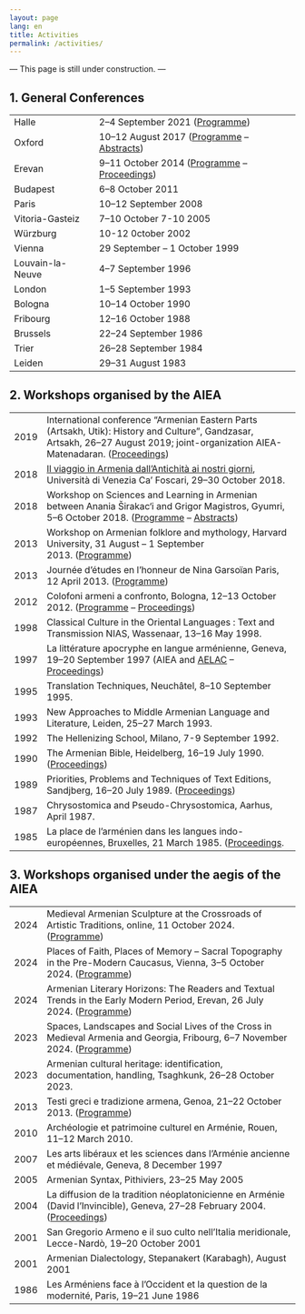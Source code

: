 ```yaml
---
layout: page
lang: en
title: Activities
permalink: /activities/
---
```

— This page is still under construction. —
## 1. General Conferences

| | |
|------|-------------|
|Halle|2–4 September 2021 ([Programme](/public/programme_halle_2021.pdf))|
|Oxford|10–12 August 2017 ([Programme](/public/programme_oxford_2017.pdf) – [Abstracts](/public/abstracts_oxford_2017.pdf))|
|Erevan|9–11 October 2014 ([Programme](/public/programme_erevan_2014.pdf) – [Proceedings](https://www.matenadaran.am/ftp/data/Banber-21.pdf))|
|Budapest|6–8 October 2011|
|Paris|10–12 September 2008|
|Vitoria-Gasteiz|7–10 October 7-10 2005|
|Würzburg|10-12 0ctober 2002|
|Vienna|29 September – 1 October 1999|
|Louvain-la-Neuve|4–7 September 1996|
|London|1–5 September 1993|
|Bologna|10–14 October 1990|
|Fribourg|12–16 October 1988|
|Brussels|22–24 September 1986|
|Trier|26–28 September 1984|
|Leiden|29–31 August 1983|



## 2. Workshops organised by the AIEA

| | |
|------|-------------|
|2019|International conference “Armenian Eastern Parts (Artsakh, Utik): History and Culture”, Gandzasar, Artsakh, 26–27 August 2019; joint-organization AIEA-Matenadaran. ([Proceedings](https://www.matenadaran.am/ftp/data/Banber-29.pdf))|
|2018|[Il viaggio in Armenia dall’Antichità ai nostri giorni](https://www.unive.it/data/33113/1/23655), Università di Venezia Ca’ Foscari, 29–30 October 2018.|
|2018|Workshop on Sciences and Learning in Armenian between Anania Širakac‘i and Grigor Magistros, Gyumri, 5–6 October 2018. ([Programme](/public/programme_gyumri_2018.pdf) – [Abstracts](/public/abstracts_gyumri_2018.pdf))|
|2013|Workshop on Armenian folklore and mythology, Harvard University, 31 August – 1 September 2013. ([Programme](/public/programme_harvard_2013.pdf))|
|2013|Journée d’études en l’honneur de Nina Garsoïan Paris, 12 April 2013. ([Programme](/public/programme_paris_2013.pdf))|
|2012|Colofoni armeni a confronto, Bologna, 12–13 October 2012. ([Programme](/public/programme_bologna_2012.pdf) – [Proceedings](https://www.orientaliachristiana.it/orientalia-christiana-analecta.htm#:~:text=299.%20Anna,pp.%20454%2C%20%E2%82%AC%2043%2C00))|
|1998|Classical Culture in the Oriental Languages : Text and Transmission NIAS, Wassenaar, 13–16 May 1998.|
|1997|La littérature apocryphe en langue arménienne, Geneva, 19–20 September 1997 (AIEA and [AELAC](http://www2.unil.ch/aelac/) – [Proceedings](https://www.zebre.ch/edznet/index.htm))|
|1995|Translation Techniques, Neuchâtel, 8–10 September 1995.|
|1993|New Approaches to Middle Armenian Language and Literature, Leiden, 25–27 March 1993.|
|1992|The Hellenizing School, Milano, 7-9 September 1992.|
|1990|The Armenian Bible, Heidelberg, 16–19 July 1990. ([Proceedings](https://www.peeters-leuven.be/detail.php?search_key=9781555405977&series_number_str=12&lang=en))|
|1989|Priorities, Problems and Techniques of Text Editions, Sandjberg, 16–20 July 1989. ([Proceedings](http://en.unipress.dk/udgivelser/a/armenian-texts,-tasks-and-tools/))|
|1987|Chrysostomica and Pseudo-Chrysostomica, Aarhus, April 1987.|
|1985|La place de l’arménien dans les langues indo-européennes, Bruxelles, 21 March 1985. ([Proceedings](https://www.peeters-leuven.be/detail.php?search_key=9789068310498&series_number_str=3&lang=en).|

## 3.  Workshops organised under the aegis of the AIEA

|   |   |
|---|---|
|2024|Medieval Armenian Sculpture at the Crossroads of Artistic Traditions, online, 11 October 2024. ([Programme](/public/programme_online_2024.pdf))|
|2024|Places of Faith, Places of Memory – Sacral Topography in the Pre-Modern Caucasus, Vienna, 3–5 October 2024. ([Programme](/public/programme_vienna_2024.pdf))|
|2024|Armenian Literary Horizons: The Readers and Textual Trends in the Early Modern Period, Erevan, 26 July 2024. ([Programme](/public/programme_erevan_2024.pdf))|
|2023|Spaces, Landscapes and Social Lives of the Cross in Medieval Armenia and Georgia, Fribourg, 6–7 November 2024. ([Programme](/public/programme_fribourg_2023.pdf))|
|2023|Armenian cultural heritage: identification, documentation, handling, Tsaghkunk, 26–28 October 2023.|
|2013|Testi greci e tradizione armena, Genoa, 21–22 October 2013. ([Programme](/public/programme_genova_2013.pdf))|
|2010|Archéologie et patrimoine culturel en Arménie, Rouen, 11–12 March 2010.|
|2007|Les arts libéraux et les sciences dans l’Arménie ancienne et médiévale, Geneva, 8 December 1997|
|2005|Armenian Syntax, Pithiviers, 23–25 May 2005|
|2004|La diffusion de la tradition néoplatonicienne en Arménie (David l’Invincible), Geneva, 27–28 February 2004. ([Proceedings](https://brill.com/edcollbook/title/12224))|
|2001|San Gregorio Armeno e il suo culto nell’Italia meridionale, Lecce-Nardò, 19–20 October 2001|
|2001|Armenian Dialectology, Stepanakert (Karabagh), August 2001|
|1986|Les Arméniens face à l’Occident et la question de la modernité, Paris, 19–21 June 1986|
